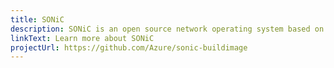 ```yaml
---
title: SONiC
description: SONiC is an open source network operating system based on Linux that runs on switches from multiple vendors and ASICs
linkText: Learn more about SONiC
projectUrl: https://github.com/Azure/sonic-buildimage
---
```


